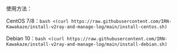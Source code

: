 使用方法：

CentOS 7/8：`bash <(curl https://raw.githubusercontent.com/IRN-Kawakaze/install-v2ray-and-manage-log/main/install-centos.sh)`

Debian 10：`bash <(curl https://raw.githubusercontent.com/IRN-Kawakaze/install-v2ray-and-manage-log/main/install-debian.sh)`
